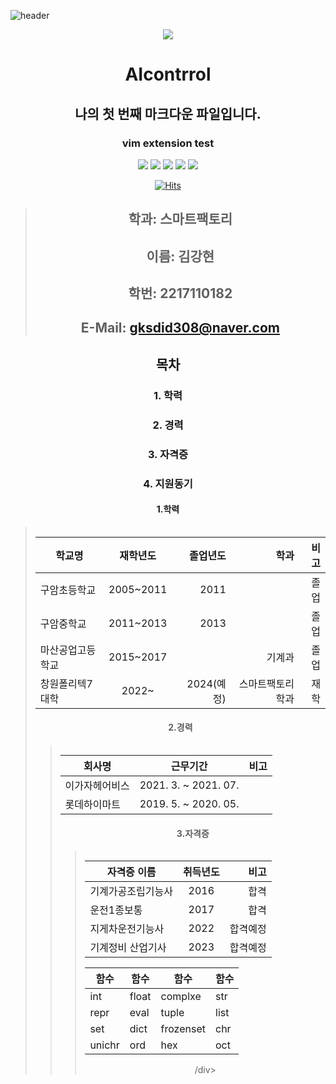 ![header](https://capsule-render.vercel.app/api?type=Waving&color=auto&height=300&section=header&text=강현이네%20깃허브&animation=twinkling&&fontSize=90)
 <div align="center"
![1786b119778bb1ca718047c3a20e7285](https://user-images.githubusercontent.com/112370499/195759721-63174fde-5a75-4793-9eed-092fefac731c.gif)

<a href="https://www.instagram.com/98_kanghyun/" target="_blank"><img src="https://img.shields.io/badge/SNS-Instagram-E4405F?style=flat-square&logo=[Instagram]&logoColor=white"/></a>


# AIcontrrol

## 나의 첫 번째 마크다운 파일입니다.
### vim extension test 

<img src="https://img.shields.io/badge/Python-3766AB?style=flat-square&logo=Python&logoColor=white"/></a> 
<img src="https://img.shields.io/badge/C-A8B9CC?style=flat-square&logo=C&logoColor=white"/></a>
<img src="https://img.shields.io/badge/C%2B%2B-00599C?style=flat-square&logo=C++&logoColor=white"/></a>
<img src="https://img.shields.io/badge/GitHub-181717?style=flat-square&logo=GitHub&logoColor=white"/></a>
<img src="https://img.shields.io/badge/NX-143055?style=flat-square&logo=NX&logoColor=white"/></a>



[![Hits](https://hits.seeyoufarm.com/api/count/incr/badge.svg?url=https%3A%2F%2Fgithub.com%2F98kkh&count_bg=%23B99ADB&title_bg=%23C146D7&icon=&icon_color=%23F39494&title=%EB%B0%A9%EB%AC%B8%EC%9E%90+%EC%88%98&edge_flat=true)](https://hits.seeyoufarm.com)

> 
> ##  **학과: 스마트팩토리**
> ##  **이름: 김강현**   
> ##  **학번: 2217110182**    
> ##  **E-Mail: gksdid308@naver.com**    


## 목차    
###  1. 학력 
###  2. 경력    
###  3. 자격증
###  4. 지원동기   

 #### 1.학력
> <table>
|학교명 | 재학년도 | 졸업년도 | 학과 | 비고
|------------|:------------------:|-------:|--------------:|---------:|
| 구암초등학교 | 2005~2011 | 2011 |   | 졸업
| 구암중학교 | 2011~2013 | 2013 |    | 졸업
| 마산공업고등학교 | 2015~2017 |  | 기계과 | 졸업
| 창원폴리텍7대학| 2022~ | 2024(예정)| 스마트팩토리학과 | 재학



#### 2.경력
> <table>
| 회사명 | 근무기간  | 비고
|------------|:-------------------:|-------:|
| 이가자헤어비스 | 2021. 3. ~ 2021. 07. |  |
| 롯데하이마트 | 2019. 5. ~ 2020. 05. |  |



#### 3.자격증
> <table>
| 자격증 이름 | 취득년도  | 비고
|------------|:-------------------:|-------:|
| 기계가공조립기능사 | 2016 | 합격 |
| 운전1종보통 | 2017 | 합격 |
| 지게차운전기능사 | 2022 | 합격예정 |
| 기계정비 산업기사 | 2023 | 합격예정 |


|함수|함수|함수|함수|
|-----|-----|-----|-----|
|int|float|complxe|str|
|repr|eval|tuple|list|
|set|dict|frozenset|chr|
|unichr|ord|hex|oct|
 /div>

